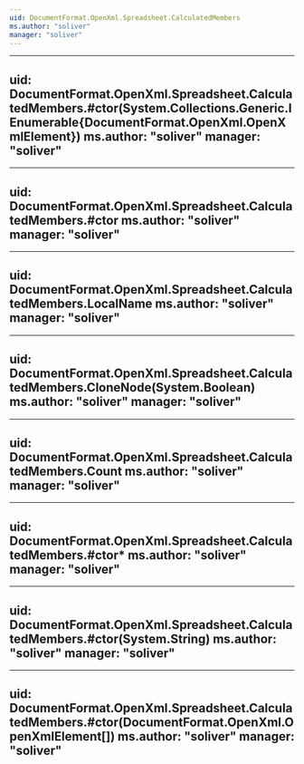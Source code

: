 ```yaml
---
uid: DocumentFormat.OpenXml.Spreadsheet.CalculatedMembers
ms.author: "soliver"
manager: "soliver"
---
```


---
uid: DocumentFormat.OpenXml.Spreadsheet.CalculatedMembers.#ctor(System.Collections.Generic.IEnumerable{DocumentFormat.OpenXml.OpenXmlElement})
ms.author: "soliver"
manager: "soliver"
---

---
uid: DocumentFormat.OpenXml.Spreadsheet.CalculatedMembers.#ctor
ms.author: "soliver"
manager: "soliver"
---

---
uid: DocumentFormat.OpenXml.Spreadsheet.CalculatedMembers.LocalName
ms.author: "soliver"
manager: "soliver"
---

---
uid: DocumentFormat.OpenXml.Spreadsheet.CalculatedMembers.CloneNode(System.Boolean)
ms.author: "soliver"
manager: "soliver"
---

---
uid: DocumentFormat.OpenXml.Spreadsheet.CalculatedMembers.Count
ms.author: "soliver"
manager: "soliver"
---

---
uid: DocumentFormat.OpenXml.Spreadsheet.CalculatedMembers.#ctor*
ms.author: "soliver"
manager: "soliver"
---

---
uid: DocumentFormat.OpenXml.Spreadsheet.CalculatedMembers.#ctor(System.String)
ms.author: "soliver"
manager: "soliver"
---

---
uid: DocumentFormat.OpenXml.Spreadsheet.CalculatedMembers.#ctor(DocumentFormat.OpenXml.OpenXmlElement[])
ms.author: "soliver"
manager: "soliver"
---
